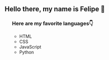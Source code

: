 <h2>Hello there, my name is Felipe 👋</h1>
<ul>
<h3>Here are my favorite languages👇</h3>
<ul>
<li>HTML
<li>CSS
<li>JavaScript
<li>Python
</ul>
</ul>
